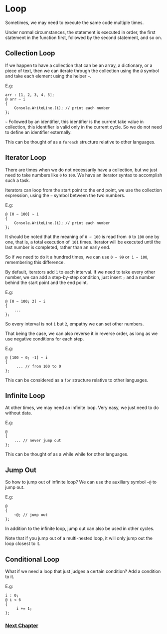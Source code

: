 # Loop
Sometimes, we may need to execute the same code multiple times.

Under normal circumstances, the statement is executed in order, the first statement in the function first, followed by the second statement, and so on.
## Collection Loop
If we happen to have a collection that can be an array, a dictionary, or a piece of text, then we can iterate through the collection using the `@` symbol and take each element using the helper `~`.

E.g:
```
arr : [1, 2, 3, 4, 5];
@ arr ~ i
{
    Console.WriteLine.(i); // print each number
};
```
`~` Followed by an identifier, this identifier is the current take value in collection, this identifier is valid only in the current cycle. So we do not need to define an identifier externally.

This can be thought of as a `foreach` structure relative to other languages.
## Iterator Loop
There are times when we do not necessarily have a collection, but we just need to take numbers like `0` to `100`. We have an iterator syntax to accomplish such a task.

Iterators can loop from the start point to the end point, we use the collection expression, using the `~` symbol between the two numbers.

E.g:
```
@ [0 ~ 100] ~ i
{
    Console.WriteLine.(i); // print each number
};
```
It should be noted that the meaning of `0 ~ 100` is read from` 0` to `100` one by one, that is, a total execution of` 101` times. Iterator will be executed until the last number is completed, rather than an early end.

So if we need to do it a hundred times, we can use `0 ~ 99` or` 1 ~ 100`, remembering this difference.

By default, iterators add `1` to each interval. If we need to take every other number, we can add a step-by-step condition, just insert `;` and a number behind the start point and the end point.

E.g:
```
@ [0 ~ 100; 2] ~ i
{
    ...
};
```
So every interval is not `1` but `2`, empathy we can set other numbers.

That being the case, we can also reverse it in reverse order, as long as we use negative conditions for each step.

E.g:
```
@ [100 ~ 0; -1] ~ i
{
     ... // from 100 to 0
};
```

This can be considered as a `for` structure relative to other languages.
## Infinite Loop
At other times, we may need an infinite loop. Very easy, we just need to do without data.

E.g:
```
@
{
    ... // never jump out
};
```
This can be thought of as a while while for other languages.
## Jump Out
So how to jump out of infinite loop? We can use the auxiliary symbol `~@` to jump out.

E.g:
```
@
{
    ~@; // jump out
};
```
In addition to the infinite loop, jump out can also be used in other cycles.

Note that if you jump out of a multi-nested loop, it will only jump out the loop closest to it.
## Conditional Loop
What if we need a loop that just judges a certain condition?
Add a condition to it.

E.g:
```
i : 0;
@ i < 6
{
     i += 1;
};
```
### [Next Chapter](function-type.md)